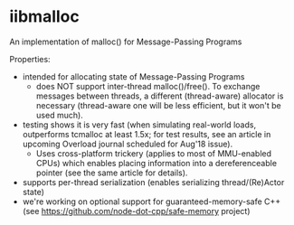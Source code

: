 # iibmalloc
An implementation of malloc() for Message-Passing Programs

Properties:
* intended for allocating state of Message-Passing Programs
  * does NOT support inter-thread malloc()/free(). To exchange messages between threads, a different (thread-aware) allocator is necessary (thread-aware one will be less efficient, but it won't be used much).
* testing shows it is very fast (when simulating real-world loads, outperforms tcmalloc at least 1.5x; for test results, see an article in upcoming Overload journal scheduled for Aug'18 issue). 
  * Uses cross-platform trickery (applies to most of MMU-enabled CPUs) which enables placing information into a dereferenceable pointer (see the same article for details). 
* supports per-thread serialization (enables serializing thread/(Re)Actor state)
* we're working on optional support for guaranteed-memory-safe C++ (see https://github.com/node-dot-cpp/safe-memory project)
